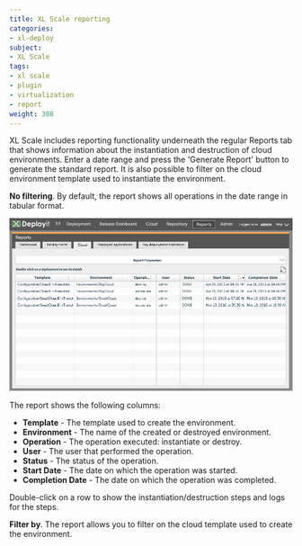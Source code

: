 ```yaml
---
title: XL Scale reporting
categories:
- xl-deploy
subject:
- XL Scale
tags:
- xl scale
- plugin
- virtualization
- report
weight: 388
---
```


XL Scale includes reporting functionality underneath the regular Reports tab that shows information about the instantiation and destruction of cloud environments. Enter a date range and press the 'Generate Report' button to generate the standard report. It is also possible to filter on the cloud environment template used to instantiate the environment.

**No filtering**. By default, the report shows all operations in the date range in tabular format.

![Cloud report](images/reports-cloud.png "Cloud activity in a date range report")

The report shows the following columns:

* **Template** - The template used to create the environment.
* **Environment** - The name of the created or destroyed environment.
* **Operation** - The operation executed: instantiate or destroy.
* **User** - The user that performed the operation.
* **Status** - The status of the operation.
* **Start Date** - The date on which the operation was started.
* **Completion Date** - The date on which the operation was completed.

Double-click on a row to show the instantiation/destruction steps and logs for the steps.

**Filter by**. The report allows you to filter on the cloud template used to create the environment.

